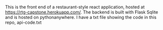 This is the front end of a restaurant-style react application, hosted at https://rtg-capstone.herokuapp.com/. The backend is built with Flask Sqlite and is hosted on pythonanywhere. I have a txt file showing the code in this repo, api-code.txt
